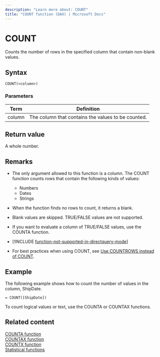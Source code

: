 ```yaml
---
description: "Learn more about: COUNT"
title: "COUNT function (DAX) | Microsoft Docs"
---
```

# COUNT

Counts the number of rows in the specified column that contain non-blank values.
  
## Syntax  
  
```dax
COUNT(<column>)  
```
  
### Parameters  
  
|Term|Definition|  
|--------|--------------|  
|column|The column that contains the values to be counted.|  
  
## Return value

A whole number.  
  
## Remarks

- The only argument allowed to this function is a column. The COUNT function counts rows that contain the following kinds of values:  
  
  - Numbers  
  - Dates  
  - Strings
  
- When the function finds no rows to count, it returns a blank.

- Blank values are skipped. TRUE/FALSE values are not supported.

- If you want to evaluate a column of TRUE/FALSE values, use the COUNTA function.

- [!INCLUDE [function-not-supported-in-directquery-mode](includes/function-not-supported-in-directquery-mode.md)]

- For best practices when using COUNT, see [Use COUNTROWS instead of COUNT](best-practices/dax-countrows.md).

## Example

The following example shows how to count the number of values in the column, ShipDate.  
  
```dax
= COUNT([ShipDate])  
```

To count logical values or text, use the COUNTA or COUNTAX functions.  
  
## Related content  

[COUNTA function](counta-function-dax.md)  
[COUNTAX function](countax-function-dax.md)  
[COUNTX function](countx-function-dax.md)  
[Statistical functions](statistical-functions-dax.md)  
